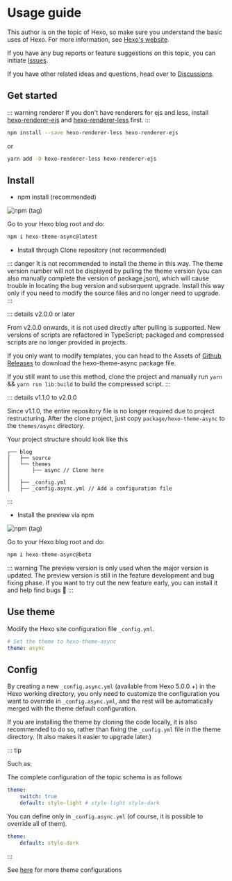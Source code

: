 # Usage guide

This author is on the topic of Hexo, so make sure you understand the basic uses of Hexo. For more information, see [Hexo's website](https://hexo.io/).

If you have any bug reports or feature suggestions on this topic, you can initiate [Issues](https://github.com/MaLuns/hexo-theme-async/issues).

If you have other related ideas and questions, head over to [Discussions](https://github.com/MaLuns/hexo-theme-async/discussions).

## Get started

::: warning renderer
If you don't have renderers for ejs and less, install [hexo-renderer-ejs](https://github.com/hexojs/hexo-renderer-ejs) and [hexo-renderer-less](https://github.com/hexojs/hexo-renderer-less) first.
:::

```bash
npm install --save hexo-renderer-less hexo-renderer-ejs
```

or

```bash
yarn add -D hexo-renderer-less hexo-renderer-ejs
```

## Install

-   npm install (recommended)

![npm (tag)](https://img.shields.io/npm/v/hexo-theme-async/latest?color=red&label=hexo-theme-async%40latest&logo=npm&style=for-the-badge)

Go to your Hexo blog root and do:

```bash
npm i hexo-theme-async@latest
```

-   Install through Clone repository (not recommended)

::: danger
It is not recommended to install the theme in this way. The theme version number will not be displayed by pulling the theme version (you can also manually complete the version of package.json), which will cause trouble in locating the bug version and subsequent upgrade. Install this way only if you need to modify the source files and no longer need to upgrade.
:::

::: details v2.0.0 or later

From v2.0.0 onwards, it is not used directly after pulling is supported. New versions of scripts are refactored in TypeScript; packaged and compressed scripts are no longer provided in projects.

If you only want to modify templates, you can head to the Assets of [Github Releases](https://github.com/MaLuns/hexo-theme-async/releases) to download the hexo-theme-async package file.

If you still want to use this method, clone the project and manually run `yarn` && `yarn run lib:build` to build the compressed script.
:::

::: details v1.1.0 to v2.0.0

Since v1.1.0, the entire repository file is no longer required due to project restructuring. After the clone project, just copy `package/hexo-theme-async` to the `themes/async` directory.

Your project structure should look like this

```text {4,7}
┌── blog
│   ├── source
│   └── themes
│       ├── async // Clone here
│
│   ├── _config.yml
│   ├── _config.async.yml // Add a configuration file
```

:::

-   Install the preview via npm

![npm (tag)](https://img.shields.io/npm/v/hexo-theme-async/beta?color=red&label=hexo-theme-async%40beta&logo=npm&style=for-the-badge)

Go to your Hexo blog root and do:

```bash
npm i hexo-theme-async@beta
```

::: warning
The preview version is only used when the major version is updated. The preview version is still in the feature development and bug fixing phase. If you want to try out the new feature early, you can install it and help find bugs 🤣
:::

## Use theme

Modify the Hexo site configuration file `_config.yml`.

```yaml
# Set the theme to hexo-theme-async
theme: async
```

## Config

By creating a new `_config.async.yml` (available from Hexo 5.0.0 +) in the Hexo working directory, you only need to customize the configuration you want to override in `_config.async.yml`, and the rest will be automatically merged with the theme default configuration.

If you are installing the theme by cloning the code locally, it is also recommended to do so, rather than fixing the `_config.yml` file in the theme directory. (It also makes it easier to upgrade later.)

::: tip

Such as:

The complete configuration of the topic schema is as follows

```yaml
theme:
    switch: true
    default: style-light # style-light style-dark
```

You can define only in `_config.async.yml` (of course, it is possible to override all of them).

```yaml
theme:
    default: style-dark
```

:::

See [here](./config) for more theme configurations
